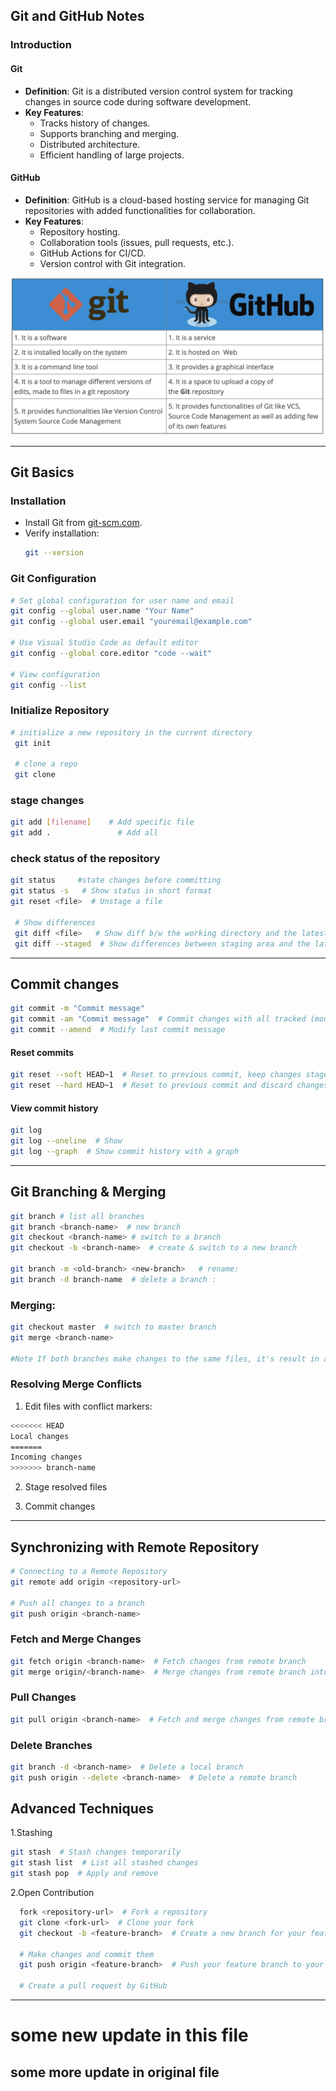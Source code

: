 ## Git and GitHub Notes

### Introduction

#### Git

- **Definition**: Git is a distributed version control system for tracking changes in source code during software development.
- **Key Features**:
  - Tracks history of changes.
  - Supports branching and merging.
  - Distributed architecture.
  - Efficient handling of large projects.

#### GitHub

- **Definition**: GitHub is a cloud-based hosting service for managing Git repositories with added functionalities for collaboration.
- **Key Features**:
  - Repository hosting.
  - Collaboration tools (issues, pull requests, etc.).
  - GitHub Actions for CI/CD.
  - Version control with Git integration.

![Git vs GitHub](./git_v_github.png)

---

## Git Basics

### Installation

- Install Git from [git-scm.com](https://git-scm.com).
- Verify installation:
  ```bash
  git --version
  ```

### Git Configuration

```bash
# Set global configuration for user name and email
git config --global user.name "Your Name"
git config --global user.email "youremail@example.com"

# Use Visual Studio Code as default editor
git config --global core.editor "code --wait"  

# View configuration
git config --list
```

### Initialize Repository
  ```bash
  # initialize a new repository in the current directory
   git init

   # clone a repo
   git clone
```
### stage changes 
```bash
git add [filename]    # Add specific file
git add .               # Add all 
```

 

  ### check status of the repository
  ```bash 
  git status     #state changes before committing
  git status -s   # Show status in short format
  git reset <file>  # Unstage a file

   # Show differences 
   git diff <file>   # Show diff b/w the working directory and the latest commit
   git diff --staged  # Show differences between staging area and the latest commit
  ```
  ---
## Commit changes

```bash
git commit -m "Commit message"
git commit -am "Commit message"  # Commit changes with all tracked (modified) files
git commit --amend  # Modify last commit message
```

#### Reset commits

```bash
git reset --soft HEAD~1  # Reset to previous commit, keep changes staged
git reset --hard HEAD~1  # Reset to previous commit and discard changes
```
#### View commit history

```bash
git log
git log --oneline  # Show
git log --graph  # Show commit history with a graph
```

---

## Git Branching & Merging 

  ```bash
  git branch # list all branches
  git branch <branch-name>  # new branch 
  git checkout <branch-name> # switch to a branch 
  git checkout -b <branch-name>  # create & switch to a new branch 

  git branch -m <old-branch> <new-branch>   # rename:
  git branch -d branch-name  # delete a branch :
  ```

 ### Merging:
  ```bash
  git checkout master  # switch to master branch
  git merge <branch-name>
  
  #Note If both branches make changes to the same files, it's result in a conflict
  ```
### Resolving Merge Conflicts
1. Edit files with conflict markers:
  ```bash
<<<<<<< HEAD
Local changes
=======
Incoming changes
>>>>>>> branch-name
  ```
2. Stage resolved files

3. Commit changes

---

## Synchronizing with Remote Repository
```bash
# Connecting to a Remote Repository
git remote add origin <repository-url>

# Push all changes to a branch
git push origin <branch-name>  
```

### Fetch and Merge Changes

```bash
git fetch origin <branch-name>  # Fetch changes from remote branch
git merge origin/<branch-name>  # Merge changes from remote branch into current branch
```

### Pull Changes

```bash
git pull origin <branch-name>  # Fetch and merge changes from remote branch
```

### Delete Branches

```bash
git branch -d <branch-name>  # Delete a local branch
git push origin --delete <branch-name>  # Delete a remote branch
```
## Advanced Techniques
1.Stashing
```bash
git stash  # Stash changes temporarily
git stash list  # List all stashed changes
git stash pop  # Apply and remove 
```
2.Open Contribution
```bash 
  fork <repository-url>  # Fork a repository
  git clone <fork-url>  # Clone your fork
  git checkout -b <feature-branch>  # Create a new branch for your feature

  # Make changes and commit them
  git push origin <feature-branch>  # Push your feature branch to your fork

  # Create a pull request by GitHub
```
---
# some new update in this file 
## some more update in original file 
